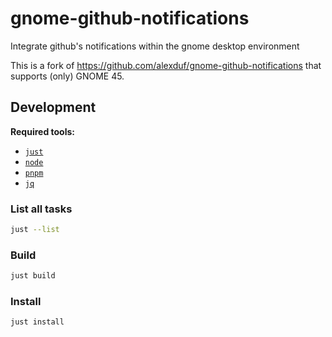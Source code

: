 # gnome-github-notifications

Integrate github's notifications within the gnome desktop environment

This is a fork of https://github.com/alexduf/gnome-github-notifications that supports (only) GNOME 45.

## Development

**Required tools:**
* [`just`](https://just.systems/)
* [`node`](https://nodejs.org/)
* [`pnpm`](https://pnpm.io/)
* [`jq`](https://jqlang.github.io/jq/)

### List all tasks

```sh
just --list
```

### Build

```sh
just build
```

### Install

```sh
just install
```

